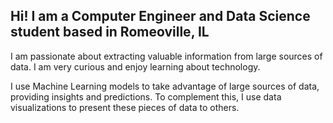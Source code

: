 ## Hi! I am a Computer Engineer and Data Science student based in Romeoville, IL

I am passionate about extracting valuable information from large sources of data. I am very curious and enjoy learning about technology. 

I use Machine Learning models to take advantage of large sources of data, providing insights and predictions. To complement this, I use data visualizations to present these pieces of data to others.

<!--
**paucase4/paucase4** is a ✨ _special_ ✨ repository because its `README.md` (this file) appears on your GitHub profile.

Here are some ideas to get you started:

- 🔭 I’m currently working on ...
- 🌱 I’m currently learning ...
- 👯 I’m looking to collaborate on ...
- 🤔 I’m looking for help with ...
- 💬 Ask me about ...
- 📫 How to reach me: ...
- 😄 Pronouns: ...
- ⚡ Fun fact: ...
-->
